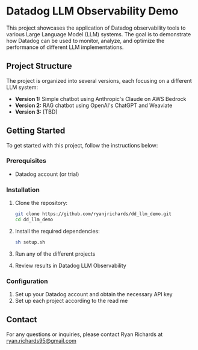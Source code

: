# Datadog LLM Observability Demo

This project showcases the application of Datadog observability tools to various Large Language Model (LLM) systems. The goal is to demonstrate how Datadog can be used to monitor, analyze, and optimize the performance of different LLM implementations.

## Project Structure

The project is organized into several versions, each focusing on a different LLM system:

- **Version 1:** Simple chatbot using Anthropic's Claude on AWS Bedrock
- **Version 2:** RAG chatbot using OpenAI's ChatGPT and Weaviate
- **Version 3:** [TBD]

## Getting Started

To get started with this project, follow the instructions below:

### Prerequisites

- Datadog account (or trial)

### Installation

1. Clone the repository:
    ```sh
    git clone https://github.com/ryanjrichards/dd_llm_demo.git
    cd dd_llm_demo
    ```

2. Install the required dependencies:
    ```sh
    sh setup.sh
    ```

3. Run any of the different projects

4. Review results in Datadog LLM Observability

### Configuration

1. Set up your Datadog account and obtain the necessary API key
2. Set up each project according to the read me

## Contact

For any questions or inquiries, please contact Ryan Richards at ryan.richards95@gmail.com
